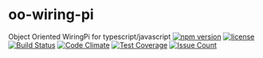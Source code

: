 # oo-wiring-pi
Object Oriented WiringPi for typescript/javascript
[![npm version](https://badge.fury.io/js/oo-wiring-pi.svg)](https://badge.fury.io/js/oo-wiring-pi)
[![license](https://img.shields.io/badge/license-MIT-blue.svg)](https://github.com/NoHomey/oo-wiring-pi)
[![Build Status](https://semaphoreci.com/api/v1/nohomey/oo-wiring-pi/branches/master/badge.svg)](https://semaphoreci.com/nohomey/oo-wiring-pi)
[![Code Climate](https://codeclimate.com/github/NoHomey/oo-wiring-pi/badges/gpa.svg)](https://codeclimate.com/github/NoHomey/oo-wiring-pi)
[![Test Coverage](https://codeclimate.com/github/NoHomey/oo-wiring-pi/badges/coverage.svg)](https://codeclimate.com/github/NoHomey/oo-wiring-pi/coverage)
[![Issue Count](https://codeclimate.com/github/NoHomey/oo-wiring-pi/badges/issue_count.svg)](https://codeclimate.com/github/NoHomey/oo-wiring-pi)